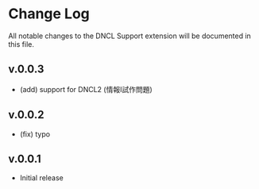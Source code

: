 # Change Log

All notable changes to the DNCL Support extension will be documented in this file.

<!-- Check [Keep a Changelog](http://keepachangelog.com/) for recommendations on how to structure this file. -->

## v.0.0.3
- (add) support for DNCL2 (情報Ⅰ試作問題)

## v.0.0.2

- (fix) typo

## v.0.0.1

- Initial release